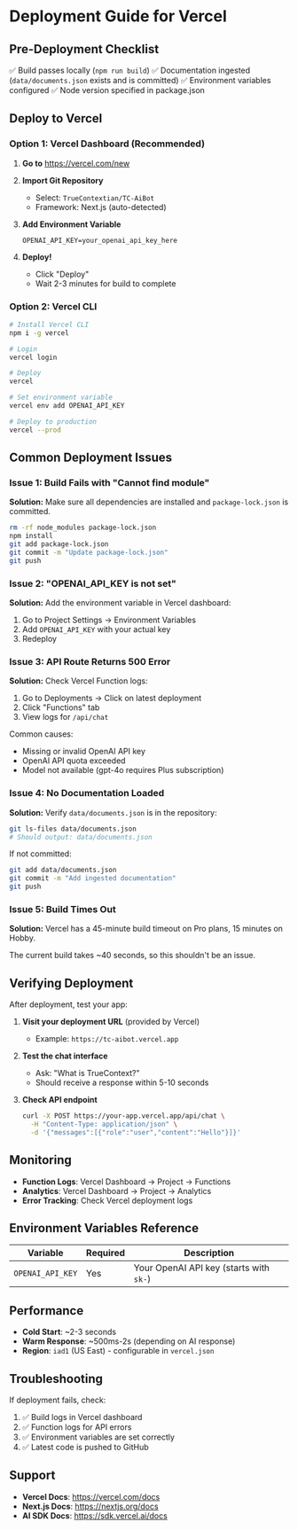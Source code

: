 # Deployment Guide for Vercel

## Pre-Deployment Checklist

✅ Build passes locally (`npm run build`)
✅ Documentation ingested (`data/documents.json` exists and is committed)
✅ Environment variables configured
✅ Node version specified in package.json

## Deploy to Vercel

### Option 1: Vercel Dashboard (Recommended)

1. **Go to** https://vercel.com/new

2. **Import Git Repository**
   - Select: `TrueContextian/TC-AiBot`
   - Framework: Next.js (auto-detected)

3. **Add Environment Variable**
   ```
   OPENAI_API_KEY=your_openai_api_key_here
   ```

4. **Deploy!**
   - Click "Deploy"
   - Wait 2-3 minutes for build to complete

### Option 2: Vercel CLI

```bash
# Install Vercel CLI
npm i -g vercel

# Login
vercel login

# Deploy
vercel

# Set environment variable
vercel env add OPENAI_API_KEY

# Deploy to production
vercel --prod
```

## Common Deployment Issues

### Issue 1: Build Fails with "Cannot find module"

**Solution:** Make sure all dependencies are installed and `package-lock.json` is committed.

```bash
rm -rf node_modules package-lock.json
npm install
git add package-lock.json
git commit -m "Update package-lock.json"
git push
```

### Issue 2: "OPENAI_API_KEY is not set"

**Solution:** Add the environment variable in Vercel dashboard:
1. Go to Project Settings → Environment Variables
2. Add `OPENAI_API_KEY` with your actual key
3. Redeploy

### Issue 3: API Route Returns 500 Error

**Solution:** Check Vercel Function logs:
1. Go to Deployments → Click on latest deployment
2. Click "Functions" tab
3. View logs for `/api/chat`

Common causes:
- Missing or invalid OpenAI API key
- OpenAI API quota exceeded
- Model not available (gpt-4o requires Plus subscription)

### Issue 4: No Documentation Loaded

**Solution:** Verify `data/documents.json` is in the repository:

```bash
git ls-files data/documents.json
# Should output: data/documents.json
```

If not committed:
```bash
git add data/documents.json
git commit -m "Add ingested documentation"
git push
```

### Issue 5: Build Times Out

**Solution:** Vercel has a 45-minute build timeout on Pro plans, 15 minutes on Hobby.

The current build takes ~40 seconds, so this shouldn't be an issue.

## Verifying Deployment

After deployment, test your app:

1. **Visit your deployment URL** (provided by Vercel)
   - Example: `https://tc-aibot.vercel.app`

2. **Test the chat interface**
   - Ask: "What is TrueContext?"
   - Should receive a response within 5-10 seconds

3. **Check API endpoint**
   ```bash
   curl -X POST https://your-app.vercel.app/api/chat \
     -H "Content-Type: application/json" \
     -d '{"messages":[{"role":"user","content":"Hello"}]}'
   ```

## Monitoring

- **Function Logs**: Vercel Dashboard → Project → Functions
- **Analytics**: Vercel Dashboard → Project → Analytics
- **Error Tracking**: Check Vercel deployment logs

## Environment Variables Reference

| Variable | Required | Description |
|----------|----------|-------------|
| `OPENAI_API_KEY` | Yes | Your OpenAI API key (starts with `sk-`) |

## Performance

- **Cold Start**: ~2-3 seconds
- **Warm Response**: ~500ms-2s (depending on AI response)
- **Region**: `iad1` (US East) - configurable in `vercel.json`

## Troubleshooting

If deployment fails, check:

1. ✅ Build logs in Vercel dashboard
2. ✅ Function logs for API errors
3. ✅ Environment variables are set correctly
4. ✅ Latest code is pushed to GitHub

## Support

- **Vercel Docs**: https://vercel.com/docs
- **Next.js Docs**: https://nextjs.org/docs
- **AI SDK Docs**: https://sdk.vercel.ai/docs
